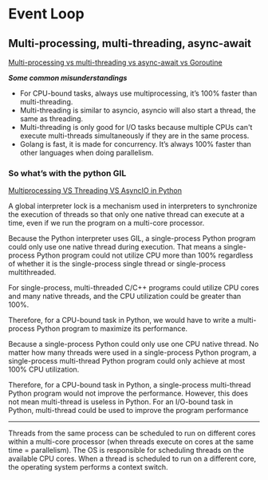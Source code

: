 # Event Loop

## Multi-processing, multi-threading, async-await

[Multi-processing vs multi-threading vs async-await vs Goroutine](https://iorilan.medium.com/multi-processing-vs-multi-threading-vs-async-await-vs-goroutine-983716514e03)

***Some common misunderstandings***

- For CPU-bound tasks, always use multiprocessing, it’s 100% faster than multi-threading.
- Multi-threading is similar to asyncio, asyncio will also start a thread, the same as threading.
- Multi-threading is only good for I/O tasks because multiple CPUs can't execute multi-threads simultaneously if they are in the same process.
- Golang is fast, it is made for concurrency. It’s always 100% faster than other languages when doing parallelism.

### So what’s with the python GIL

[Multiprocessing VS Threading VS AsyncIO in Python](https://leimao.github.io/blog/Python-Concurrency-High-Level/)

A global interpreter lock is a mechanism used in interpreters to synchronize the execution of threads so that only one native thread can execute at a time, even if we run the program on a multi-core processor. 

Because the Python interpreter uses GIL, a single-process Python program could only use one native thread during execution. That means a single-process Python program could not utilize CPU more than 100% regardless of whether it is the single-process single thread or single-process multithreaded. 

For single-process, multi-threaded C/C++ programs could utilize CPU cores and many native threads, and the CPU utilization could be greater than 100%.

Therefore, for a CPU-bound task in Python, we would have to write a multi-process Python program to maximize its performance.

Because a single-process Python could only use one CPU native thread. No matter how many threads were used in a single-process Python program, a single-process multi-thread Python program could only achieve at most 100% CPU utilization.

Therefore, for a CPU-bound task in Python, a single-process multi-thread Python program would not improve the performance. However, this does not mean multi-thread is useless in Python. For an I/O-bound task in Python, multi-thread could be used to improve the program performance

---

Threads from the same process can be scheduled to run on different cores within a multi-core processor (when threads execute on cores at the same time = parallelism). The OS is responsible for scheduling threads on the available CPU cores. When a thread is scheduled to run on a different core, the operating system performs a context switch.